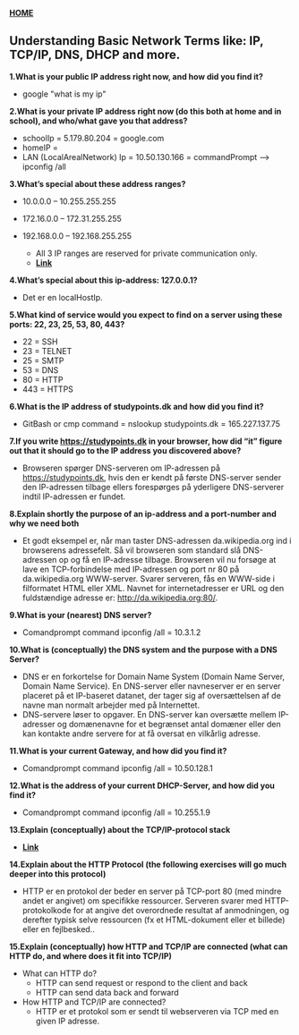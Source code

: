 [**HOME**](index.md)


## Understanding Basic Network Terms like: IP, TCP/IP, DNS, DHCP and more.


**1.What is your public IP address right now, and how did you find it?**
 * google "what is my ip"
 

**2.What is your private IP address right now (do this both at home and in school), and who/what gave you that address?**
  * schoolIp = 5.179.80.204 = google.com
  * homeIP =
  * LAN (LocalArealNetwork) Ip = 10.50.130.166 = commandPrompt --> ipconfig /all

**3.What’s special about these address ranges?**
  * 10.0.0.0 – 10.255.255.255
  * 172.16.0.0 – 172.31.255.255
  * 192.168.0.0 – 192.168.255.255

      * All 3 IP ranges are reserved for private communication only. 
      * <a href="https://en.wikipedia.org/wiki/Reserved_IP_addresses" target="_blank">**Link**</a>

**4.What’s special about this ip-address: 127.0.0.1?**
  * Det er en localHostIp.

**5.What kind of service would you expect to find on a server using these ports: 22, 23, 25, 53, 80, 443?**
  * 22 = SSH
  * 23 = TELNET
  * 25 = SMTP
  * 53 = DNS
  * 80 = HTTP
  * 443 = HTTPS

**6.What is the IP address of studypoints.dk and how did you find it?**
  * GitBash or cmp command = nslookup studypoints.dk = 165.227.137.75

**7.If you write https://studypoints.dk in your browser, how did “it” figure out that it should go to the IP address you discovered above?**
  * Browseren spørger DNS-serveren om IP-adressen på https://studypoints.dk, hvis den er kendt på første DNS-server sender den IP-adressen tilbage ellers forespørges på yderligere DNS-serverer indtil IP-adressen er fundet.

**8.Explain shortly the purpose of an ip-address and a port-number and why we need both**
  * Et godt eksempel er, når man taster DNS-adressen da.wikipedia.org ind i browserens adressefelt. Så vil browseren som standard slå DNS-adressen op og få en IP-adresse tilbage. Browseren vil nu forsøge at lave en TCP-forbindelse med IP-adressen og port nr 80 på da.wikipedia.org WWW-server. Svarer serveren, fås en WWW-side i filformatet HTML eller XML. Navnet for internetadresser er URL og den fuldstændige adresse er: http://da.wikipedia.org:80/.

**9.What is your (nearest) DNS server?**
  * Comandprompt command ipconfig /all = 10.3.1.2

**10.What is (conceptually) the DNS system and the purpose with a DNS Server?**
  * DNS er en forkortelse for Domain Name System (Domain Name Server, Domain Name Service). En DNS-server eller navneserver er en server placeret på et IP-baseret datanet, der tager sig af oversættelsen af de navne man normalt arbejder med på Internettet.
  * DNS-servere løser to opgaver. En DNS-server kan oversætte mellem IP-adresser og domænenavne for et begrænset antal domæner eller den kan kontakte andre servere for at få oversat en vilkårlig adresse.

**11.What is your current Gateway, and how did you find it?**
  * Comandprompt command ipconfig /all = 10.50.128.1

**12.What is the address of your current DHCP-Server, and how did you find it?**
  * Comandprompt command ipconfig /all = 10.255.1.9

**13.Explain (conceptually) about the TCP/IP-protocol stack**
  * <a href="http://www.technologyuk.net/telecommunications/internet/tcp-ip-stack.shtml" target="_blank">**Link**</a>

**14.Explain about the HTTP Protocol (the following exercises will go much deeper into this protocol)**
  * HTTP er en protokol der beder en server på TCP-port 80 (med mindre andet er angivet) om specifikke ressourcer. Serveren svarer med HTTP-protokolkode for at angive det overordnede resultat af anmodningen, og derefter typisk selve ressourcen (fx et HTML-dokument eller et billede) eller en fejlbesked.. 

**15.Explain (conceptually) how HTTP and TCP/IP are connected (what can HTTP do, and where does it fit into TCP/IP)**
  * What can HTTP do?
    * HTTP can send request or respond to the client and back
    * HTTP can send data back and forward
  * How HTTP and TCP/IP are connected?
    * HTTP er et protokol som er sendt til webserveren via TCP med en given IP adresse.
